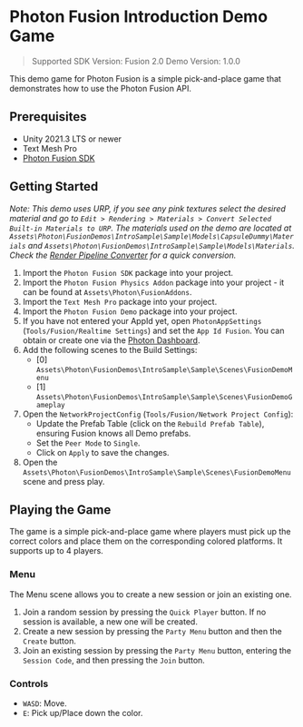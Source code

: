 # Photon Fusion Introduction Demo Game

> Supported SDK Version: Fusion 2.0
> Demo Version: 1.0.0

This demo game for Photon Fusion is a simple pick-and-place game that demonstrates how to use the Photon Fusion API.

## Prerequisites

- Unity 2021.3 LTS or newer
- Text Mesh Pro
- [Photon Fusion SDK](https://doc.photonengine.com/fusion/v2/getting-started/sdk-download)

## Getting Started

*Note: This demo uses URP, if you see any pink textures select the desired material and go to `Edit > Rendering > Materials > Convert Selected Built-in Materials to URP`. The materials used on the demo are located at `Assets\Photon\FusionDemos\IntroSample\Sample\Models\CapsuleDummy\Materials` and `Assets\Photon\FusionDemos\IntroSample\Sample\Models\Materials`. Check the [Render Pipeline Converter](https://docs.unity3d.com/Packages/com.unity.render-pipelines.universal@12.0/manual/features/rp-converter.html) for a quick conversion.*

1. Import the `Photon Fusion SDK` package into your project.
2. Import the `Photon Fusion Physics Addon` package into your project - it can be found at `Assets\Photon\FusionAddons`.
3. Import the `Text Mesh Pro` package into your project.
4. Import the `Photon Fusion Demo` package into your project.
5. If you have not entered your AppId yet, open `PhotonAppSettings` (`Tools/Fusion/Realtime Settings`) and set the `App Id Fusion`. You can obtain or create one via the [Photon Dashboard](https://dashboard.photonengine.com/).
6. Add the following scenes to the Build Settings:
    - [0] `Assets\Photon\FusionDemos\IntroSample\Sample\Scenes\FusionDemoMenu` 
    - [1] `Assets\Photon\FusionDemos\IntroSample\Sample\Scenes\FusionDemoGameplay`
7. Open the `NetworkProjectConfig` (`Tools/Fusion/Network Project Config`):
    - Update the Prefab Table (click on the `Rebuild Prefab Table`), ensuring Fusion knows all Demo prefabs.
    - Set the `Peer Mode` to `Single`.
    - Click on `Apply` to save the changes.
8. Open the `Assets\Photon\FusionDemos\IntroSample\Sample\Scenes\FusionDemoMenu` scene and press play.

## Playing the Game

The game is a simple pick-and-place game where players must pick up the correct colors and place them on the corresponding colored platforms. It supports up to 4 players.

### Menu

The Menu scene allows you to create a new session or join an existing one.

1. Join a random session by pressing the `Quick Player` button. If no session is available, a new one will be created.
2. Create a new session by pressing the `Party Menu` button and then the `Create` button.
3. Join an existing session by pressing the `Party Menu` button, entering the `Session Code`, and then pressing the `Join` button.

### Controls

- `WASD`: Move.
- `E`: Pick up/Place down the color.

